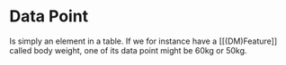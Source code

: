 # Data Point
Is simply an element in a table. If we for instance have a [[(DM)Feature]] called body weight, one of its data point might be 60kg or 50kg.


